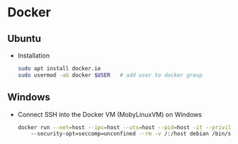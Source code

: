 # Docker

## Ubuntu

* Installation
    
    ```bash
    sudo apt install docker.io
    sudo usermod -aG docker $USER   # add user to docker group
    ```

## Windows

* Connect SSH into the Docker VM (MobyLinuxVM) on Windows

    ```bash
    docker run --net=host --ipc=host --uts=host --pid=host -it --privileged ^
        --security-opt=seccomp=unconfined --rm -v /:/host debian /bin/sh
    ```
